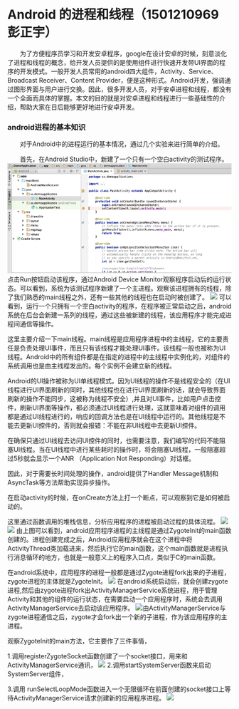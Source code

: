# Android 的进程和线程（1501210969 彭正宇）

　　为了方便程序员学习和开发安卓程序，google在设计安卓的时候，刻意淡化了进程和线程的概念，给开发人员提供的是使用组件进行快速开发带UI界面的程序的开发模式。一般开发人员常用的android四大组件，Activity、Service、Broadcast Receiver、Content Provider，便是这种形式。Android开发，强调通过图形界面与用户进行交换。因此，很多开发人员，对于安卓进程和线程，都没有一个全面而具体的掌握。本文的目的就是对安卓进程和线程进行一些基础性的介绍，帮助大家在日后能够更好地进行安卓开发。


### android进程的基本知识

　　对于Android中的进程运行的基本情况，通过几个实验来进行简单的介绍。

　　首先，在Android Studio中，新建了一个只有一个空白activity的测试程序。
![](newblankactivity.png)
点击Run按钮启动该程序，通过Android Device Monitor观察程序启动后的运行状态。可以看到，系统为该测试程序新建了一个主进程。观察该进程拥有的线程，除了我们熟悉的main线程之外，还有一些其他的线程也在启动时被创建了。
![](http://7xp7x0.com1.z0.glb.clouddn.com/GBThread_activityADM.png)
可以看到，运行一个只拥有一个空白activity的程序，在程序被正常启动之后，android系统在后台会新建一系列的线程，通过这些被新建的线程，该应用程序才能完成进程间通信等操作。

这里主要介绍一下main线程。main线程是应用程序进程中的主线程，它的主要责任是负责处理UI事件，而且只有该线程才能处理UI事件。该线程一般也被称为UI线程。Android中的所有组件都是在指定的进程中的主线程中实例化的，对组件的系统调用也是由主线程发出的。每个实例不会建立新的线程。

Android的UI操作被称为UI单线程模式。因为UI线程的操作不是线程安全的（在UI线程进行UI界面刷新的同时，其他线程也在进行UI界面刷新的话，就会导致界面刷新的操作不能同步，这被称为线程不安全）,并且对UI事件，比如用户点击控件，刷新UI界面等操作，都必须通过UI线程进行处理，这就意味着对组件的调用都是通过UI线程进行的，响应的回调方法也是在UI线程中运行的。其他线程是不能去更新UI控件的，否则就会报错：不能在非UI线程中去更新UI控件。

在确保只通过UI线程去访问UI控件的同时，也需要注意，我们编写的代码不能阻塞UI线程。当在UI线程中进行某些耗时的操作时，将会阻塞UI线程，一般阻塞超过5秒就会显示一个ANR （Application Not Responding）对话框。

因此，对于需要长时间处理的操作，android提供了Handler Message机制和AsyncTask等方法帮助实现异步操作。

在启动activity的时候，在onCreate方法上打一个断点，可以观察到它是如何被启动的。

这里通过函数调用的堆栈信息，分析应用程序的进程被启动过程的具体流程。
![](http://7xp7x0.com1.z0.glb.clouddn.com/GBThread_debugframes.png)
![](http://7xp7x0.com1.z0.glb.clouddn.com/GBThread_debugthreads.png)
由上图可以看到，android应用程序进程的主线程是通过ZygoteInit的main函数创建的。进程创建完成之后，Android应用程序就会在这个进程中将ActivityThread类加载进来，然后执行它的main函数，这个main函数就是进程执行消息循环的地方，也就是一般意义上的程序入口点，类似于C的main函数。

在android系统中，应用程序的进程一般都是通过Zygote进程fork出来的子进程，zygote进程的主体就是ZygoteInit。
![](http://7xp7x0.com1.z0.glb.clouddn.com/GBThread_zygoteinit.png)
在android系统启动后，就会创建zygote进程,然后由zygote进程fork出ActivityManagerService系统进程，用于管理Activity和其他的组件的运行状态，在需要启动一个应用程序时，系统会去调用ActivityManagerService去启动该应用程序。
![](http://7xp7x0.com1.z0.glb.clouddn.com/GBThread_activitymanagerservice.png)由ActivityManagerService与zygote进程通信之后，zygote才会fork出一个新的子进程，作为该应用程序的主进程。

观察ZygoteInit的main方法，它主要作了三件事情，

1.调用registerZygoteSocket函数创建了一个socket接口，用来和 ActivityManagerService通讯，
![](http://7xp7x0.com1.z0.glb.clouddn.com/GBThread_zygoteinitmain_1.png)
2.调用startSystemServer函数来启动SystemServer组件，

3.调用 runSelectLoopMode函数进入一个无限循环在前面创建的socket接口上等待ActivityManagerService请求创建新的应用程序进程。
![](http://7xp7x0.com1.z0.glb.clouddn.com/GBThread_zygoteinitmain_2.png)



